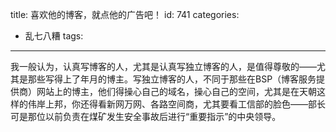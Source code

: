 title: 喜欢他的博客，就点他的广告吧！
id: 741
categories:
  - 乱七八糟
tags:
---

我一般认为，认真写博客的人，尤其是认真写独立博客的人，是值得尊敬的&mdash;&mdash;尤其是那些写得上了年月的博主。写独立博客的人，不同于那些在BSP（博客服务提供商）网站上的博主，他们得操心自己的域名，操心自己的空间，尤其是在天朝这样的伟岸上邦，你还得看新网万网、各路空间商，尤其要看工信部的脸色&mdash;&mdash;部长可是那位以前负责在煤矿发生安全事故后进行&ldquo;重要指示&rdquo;的中央领导。